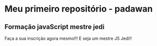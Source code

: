 # Meu primeiro repositório - padawan
## Formação javaScript mestre jedi
Faça a sua inscrição agora mesmo!!! E seja um mestre JS Jedi!!


